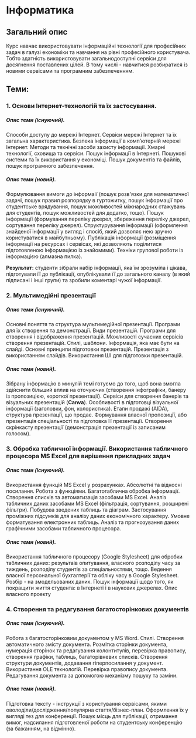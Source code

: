 # Інформатика
## Загальний опис
Курс навчає використовувати інформаційні технології для професійних задач в галузі економіки та навчання на рівні професійного користувача. Тобто здатність використовувати загальнодоступні сервіси для досягнення поставлених цілей. В тому числі - навчитися розбиратися із новими сервісами та програмним забезпеченням.
## Теми:


### 1. Основи Інтернет-технологій та їх застосування.
##### Опис теми (існуючий).
Способи доступу до мережі Інтернет. Сервіси мережі Інтернет та їх загальна характеристика. Безпека інформації в комп’ютерній мережі Інтернет. Методи та технічні засоби захисту інформації. Хмарні технології, сховища та сервіси.
Пошук інформації в Інтернеті. Пошукові системи та їх використання у економіці. Пошук документів та файлів, пошук програмного забезпечення. 

##### Опис теми (новий).
Формулювання вимоги до інформаії (пошук розв'язки для математичної задачі, пошук правил розпорядку в гуртожитку, пошук інформації про студентське врядування, пошук можливостей міжнародних стажувань для студентів, пошук можливостей для додатко, тощо). Пошук інформації (формування переліку джерел, збереження переліку джерел, сортування переліку джерел). Структурування інформації (оформлення знайденої інформації у вигляд і спосіб, який дозволяє нею зручно користуватися в майбутньому). Публікація інформації (розміщення інформації на ресурсах і сервісах, які дозволяють поділитися підготовленою інформацією із знайомими). Техніки групової роботи із інформацією (алмазна пилка).

**Результат:** студенти зібрали набір інформації, яка їм зрозуміла і цікава, підготували її до публікації, опублікували її до загального каналу (в який підписані і інші групи) та зробили коментарі чужої інформації.


### 2. Мультимедійні презентації
##### Опис теми (існуючий).
Основні поняття та структура мультимедійної презентації. Програми для їх створення та демонстрації.
Види презентацій. Програми для створення і відображення презентацій. Можливості сучасних сервісів створення презентацій. 
Стилі, шаблони. Інформація, яка має бути на слайді. Основні принципи підготовки презентацій. Презентація з використанням слайдів. 
Використання ШІ для підготовки презентацій.

##### Опис теми (новий).
Зібрану інформацію в минулій темі готуємо до того, щоб вона змогла здійснити більший вплив на оточуючих (створення інфографіки, банеру із пропозицією, короткої презентації). Сервіси для створення банерів та візуальних презентацій (**Canva**). Особливості в підготовці візуальної інформації (заголовки, фон, колористика). Етапи продажі (AIDA), структура презентації, що продає. Формування власної пропозиції, або презентація спеціальності та підготовка її презентації. Створення скрінкасту презентації (демонстрація презентації із записаним голосом).

### 3. Обробка табличної інформації. Використання табличного процесора MS Excel для вирішення прикладних задач
##### Опис теми (існуючий).
Використання функцій MS Excel у розрахунках. Абсолютні та відносні посилання. Робота з функціями. Багатотаблична обробка інформації. Створення списків та автоматизація засобами MS Excel. Аналіз табличних даних засобами MS Excel (фільтрація, сортування, розширені фільтри). Побудова зведених таблиць та діаграм. 
Застосування проміжних підсумків для аналізу даних економічного характеру. Умовне форматування електронних таблиць. Аналіз та прогнозування даних графічними засобами табличного процесора. 

##### Опис теми (новий).
Використання табличного процесору (Google Stylesheet) для обробки табличних даних: результаів опитування, власного розподілу часу за тиждень, розподілу студентів за спеціальностями, тощо. Ведення власної персональної бухгалтерії та обліку часу в Google Stylesheet. Розбір - на змодельованих даних. Пошук інформації щодо того, як покращити життя студента: в Інтернеті і в наукових джерелах. Опис власного проекту

### 4. Створення та редагування багатосторінкових документів
##### Опис теми (існуючий).
Робота з багатосторінковим документом у MS Word. Стилі. Створення автоматичного змісту документа.
Розмітка сторінки документа, нумерація сторінок та редагування колонтитулів, перевірка правопису, створення графіки, таблиць, багаторівневих списків. Створення структури документів, додавання гіперпосилання у документ. Використання OLE технологій. Перевірка правопису документа. Редагування документа за допомогою механізму пошуку та заміни.

##### Опис теми (новий).
Підготовка тексту - інструкції з користування сервісами, якими оволоділи/дослідження/популярна стаття/бізнес-план. Оформлення їх у вигляді тез для конференції. Пошук місць для публікації, отримання вимог, надсилання підготовленої роботи на студентську конференцію (за бажанням, на відмінно).


